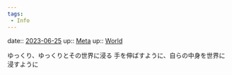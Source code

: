 ```yaml
---
tags:
 - Info
---
```


date:: [2023-06-25](/Daily_Note/2023-06-25.md)
up:: [Meta](../Bar/Novel/Topics/Meta.md)
up:: [World](../Bar/Novel/Topics/World.md)

ゆっくり、ゆっくりとその世界に浸る
手を伸ばすように、自らの中身を世界に浸すように